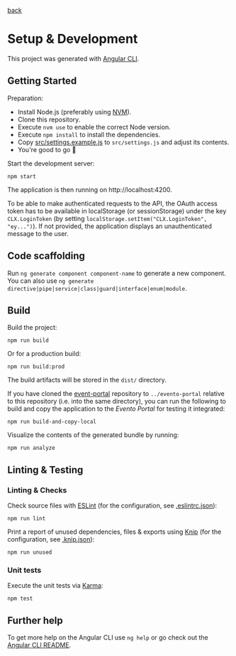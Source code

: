 [back](../README.md)

# Setup & Development

This project was generated with [Angular CLI](https://github.com/angular/angular-cli).

## Getting Started

Preparation:

- Install Node.js (preferably using [NVM](https://github.com/creationix/nvm)).
- Clone this repository.
- Execute `nvm use` to enable the correct Node version.
- Execute `npm install` to install the dependencies.
- Copy [src/settings.example.js](../src/settings.example.js) to `src/settings.js` and adjust its contents.
- You're good to go 🚀

Start the development server:

```
npm start
```

The application is then running on http://localhost:4200.

To be able to make authenticated requests to the API, the OAuth access token has to be available in localStorage (or sessionStorage) under the key `CLX.LoginToken` (by setting `localStorage.setItem("CLX.LoginToken", "ey...")`). If not provided, the application displays an unauthenticated message to the user.

## Code scaffolding

Run `ng generate component component-name` to generate a new component. You can also use `ng generate directive|pipe|service|class|guard|interface|enum|module`.

## Build

Build the project:

```
npm run build
```

Or for a production build:

```
npm run build:prod
```

The build artifacts will be stored in the `dist/` directory.

If you have cloned the [event-portal](https://github.com/bkd-mba-fbi/evento-portal/) repository to `../evento-portal` relative to this repository (i.e. into the same directory), you can run the following to build and copy the application to the _Evento Portal_ for testing it integrated:

```
npm run build-and-copy-local
```

Visualize the contents of the generated bundle by running:

```
npm run analyze
```

## Linting & Testing

### Linting & Checks

Check source files with [ESLint](https://eslint.org/) (for the configuration, see [.eslintrc.json](./.eslintrc.json)):

```
npm run lint
```

Print a report of unused dependencies, files & exports using [Knip](https://github.com/webpro/knip) (for the configuration, see [.knip.json](../.knip.json)):

```
npm run unused
```

### Unit tests

Execute the unit tests via [Karma](https://karma-runner.github.io):

```
npm test
```

## Further help

To get more help on the Angular CLI use `ng help` or go check out the [Angular CLI README](https://github.com/angular/angular-cli/blob/master/README.md).
